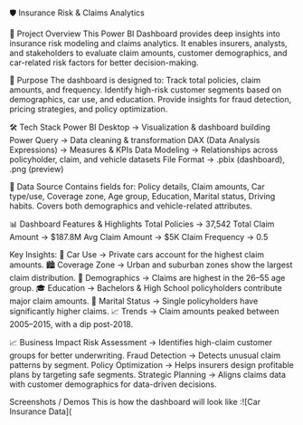 🛡️ Insurance Risk & Claims Analytics

📌 Project Overview
This Power BI Dashboard provides deep insights into insurance risk modeling and claims analytics. It enables insurers, analysts, and stakeholders to evaluate claim amounts, customer demographics, and car-related risk factors for better decision-making.

🎯 Purpose
The dashboard is designed to:
Track total policies, claim amounts, and frequency.
Identify high-risk customer segments based on demographics, car use, and education.
Provide insights for fraud detection, pricing strategies, and policy optimization.

🛠️ Tech Stack
Power BI Desktop → Visualization & dashboard building
Power Query → Data cleaning & transformation
DAX (Data Analysis Expressions) → Measures & KPIs
Data Modeling → Relationships across policyholder, claim, and vehicle datasets
File Format → .pbix (dashboard), .png (preview)

📂 Data Source
Contains fields for: Policy details, Claim amounts, Car type/use, Coverage zone, Age group, Education, Marital status, Driving habits.
Covers both demographics and vehicle-related attributes.

📊 Dashboard Features & Highlights
Total Policies → 37,542
Total Claim Amount → $187.8M
Avg Claim Amount → $5K
Claim Frequency → 0.5

Key Insights:
🚗 Car Use → Private cars account for the highest claim amounts.
🏙️ Coverage Zone → Urban and suburban zones show the largest claim distribution.
👥 Demographics → Claims are highest in the 26–55 age group.
🎓 Education → Bachelors & High School policyholders contribute major claim amounts.
💍 Marital Status → Single policyholders have significantly higher claims.
📈 Trends → Claim amounts peaked between 2005–2015, with a dip post-2018.

📈 Business Impact
Risk Assessment → Identifies high-claim customer groups for better underwriting.
Fraud Detection → Detects unusual claim patterns by segment.
Policy Optimization → Helps insurers design profitable plans by targeting safe segments.
Strategic Planning → Aligns claims data with customer demographics for data-driven decisions.

Screenshots / Demos
This is how the dashboard will look like :![Car Insurance Data](
